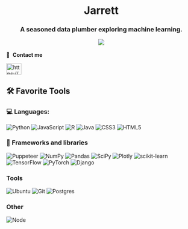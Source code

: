 <h1 align="center">Jarrett</h1>

<h3 align="center">A seasoned data plumber exploring machine learning.

[![](https://road-to-kaggle-grandmaster.vercel.app/api/badges/dataranch/notebook)](https://www.kaggle.com/dataranch)

</h3>

🔗 &nbsp;**Contact me**
<p align="left">
<a href="https://www.kaggle.com/dataranch" target="blank"><img align="center" src="https://raw.githubusercontent.com/rahuldkjain/github-profile-readme-generator/master/src/images/icons/Social/kaggle.svg" alt="https://www.kaggle.com/efa2000" height="30" width="40" /></a>


## 🛠️ Favorite Tools

### 💻 Languages:

![Python](https://img.shields.io/badge/Python-FFD43B?style=plastic&logo=python&logoColor=blue)
![JavaScript](https://img.shields.io/badge/javascript-%23323330.svg?style=plastic&logo=javascript&logoColor=%23F7DF1E)
![R](https://img.shields.io/badge/R-276DC3?style=plastic&logo=r&logoColor=white)
![Java](https://img.shields.io/badge/java-%23ED8B00.svg?style=plastic&logo=java&logoColor=white) 
![CSS3](https://img.shields.io/badge/css3-%231572B6.svg?style=plastic&logo=css3&logoColor=white) 
![HTML5](https://img.shields.io/badge/html5-%23E34F26.svg?style=plastic&logo=html5&logoColor=white) 
<!-- ![C++](https://img.shields.io/badge/c++-%2300599C.svg?style=plastic&logo=c%2B%2B&logoColor=white) -->


### 🧰 Frameworks and libraries
![Puppeteer](https://img.shields.io/badge/Puppeteer-40B5A4?style=plastic&logo=Puppeteer&logoColor=white)
![NumPy](https://img.shields.io/badge/numpy-%23013243.svg?style=plastic&logo=numpy&logoColor=white) 
![Pandas](https://img.shields.io/badge/pandas-%23150458.svg?style=plastic&logo=pandas&logoColor=white) 
![SciPy](https://img.shields.io/badge/SciPy-%230C55A5.svg?style=plastic&logo=scipy&logoColor=%white) 
![Plotly](https://img.shields.io/badge/Plotly-%233F4F75.svg?style=plastic&logo=plotly&logoColor=white) 
![scikit-learn](https://img.shields.io/badge/scikit--learn-%23F7931E.svg?style=plastic&logo=scikit-learn&logoColor=white) 
![TensorFlow](https://img.shields.io/badge/TensorFlow-%23FF6F00.svg?style=plastic&logo=TensorFlow&logoColor=white) 
![PyTorch](https://img.shields.io/badge/PyTorch-%23EE4C2C.svg?style=plastic&logo=PyTorch&logoColor=white)
![Django](https://img.shields.io/badge/Django-092E20?style=plastic&logo=django&logoColor=green)

### Tools
![Ubuntu](https://img.shields.io/badge/Linux-FCC624?style=plastic&logo=linux&logoColor=black)
![Git](https://img.shields.io/badge/GIT-E44C30?style=plastic&logo=git&logoColor=white)
![Postgres](https://img.shields.io/badge/PostgreSQL-316192?style=plastic&logo=postgresql&logoColor=white)

### Other
![Node](https://img.shields.io/badge/Node.js-339933?style=plastic&logo=nodedotjs&logoColor=white)
